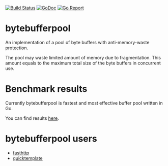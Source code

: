 [![Build Status](https://travis-ci.org/valyala/bytebufferpool.svg)](https://travis-ci.org/valyala/bytebufferpool)
[![GoDoc](https://godoc.org/github.com/valyala/bytebufferpool?status.svg)](http://godoc.org/github.com/valyala/bytebufferpool)
[![Go Report](http://goreportcard.com/badge/valyala/bytebufferpool)](http://goreportcard.com/report/valyala/bytebufferpool)

# bytebufferpool

An implementation of a pool of byte buffers with anti-memory-waste protection.

The pool may waste limited amount of memory due to fragmentation.
This amount equals to the maximum total size of the byte buffers
in concurrent use.

# Benchmark results

Currently bytebufferpool is fastest and most effective buffer pool written in Go.

You can find results [here](https://omgnull.github.io/go-benchmark/buffer/).

# bytebufferpool users

- [fasthttp](https://github.com/valyala/fasthttp)
- [quicktemplate](https://github.com/valyala/quicktemplate)
